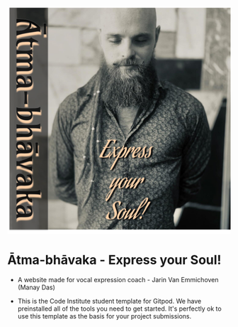 ![ATMA-BHAVAKA](media/cover.png)

# Ātma-bhāvaka - Express your Soul!

* A website made for vocal expression coach -  Jarin Van Emmichoven (Manay Das)

* This is the Code Institute student template for Gitpod. We have preinstalled all of the tools you need to get started. It's perfectly ok to use this template as the basis for your project submissions.